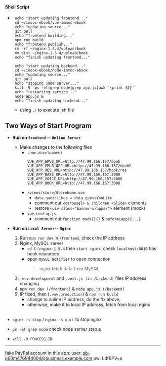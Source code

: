 #### Shell Script

- ```shell
   echo "start updating frontend..."
   cd ~/imooc-ebook/vue-immoc-ebook
   echo "updating source..."
   git pull
   echo "frontend building..."
   npm run build
   echo "frontend publish..."
   rm -rf ~/nginx-1.5.4/upload/book
   mv dist ~/nginx-1.5.4/upload/book
   echo "finish updating frontend..."

   echo "start updating backend..."
   cd ~/imooc-ebook/node-immoc-ebook
   echo "updating source..."
   git pull
   echo "stoping node server..."
   kill -9 `ps -ef|grep node|grep app.js|awk '{print $2}'`
   echo "restarting service..."
   node app.js &
   echo "finish updating backend..."
  ```

  - using `./` to execute .sh file

## Two Ways of Start Program

- **Run on `frontend` -- `Online Server`**
  - Make changes to the following files
    - `.env.development`
      ```
      VUE_APP_EPUB_URL=http://47.99.166.157/epub
      VUE_APP_EPUB_OPF_URL=http://47.99.166.157/epub2
      VUE_APP_RES_URL=http://47.99.166.157/book/res
      VUE_APP_BASE_URL=http://47.99.166.157:3000
      VUE_APP_VOICE_URL=http://47.99.166.157:3000
      VUE_APP_BOOK_URL=http://47.99.166.157:3000
      ```
    - `/views/store/StoreHome.vue`
      - `data.guessLikes = data.guessYouLike`
      - comment out `<carousel> & children <Slide>` elements
      - restore `<div class="banner-wrapper">` element (mock)
    - `vue.config.js`
      - comment out `function mock(){}` & `before(app){...}`
        <br>
- **Run on `Local Server`-- `Nginx`**

  1.  Run `npm run dev` in `/frontend`, check the IP address
  2.  Nginx, MySQL server
      - `cd C:\nginx-1.5.4` then `start nginx`, check `localhost:8010` has book resources
      - open `MySQL Notifier` to open connection
        > nginx fetch data from MySQL
  3.  `.env.development` and `const.js (in /backend)` files IP address changing
  4.  `npm run dev (/frontend)` & `node app.js (/backend)`
  5.  IP fixed, then (`.env.production`) & `npm run build`
      - change to online IP address, do the fix above;
      - otherwise, make it to local IP address, fetch from local nginx

  <br>

- `nginx -s stop` / `nginx -s quit` to stop nginx
- `ps -ef|grep node` check node server status
- `kill -9 PROCESS_ID`
  <br>

---

fake PayPal account in this app:
user: sb-p60m476944604@business.example.com
pw: Ldf6PV=q
